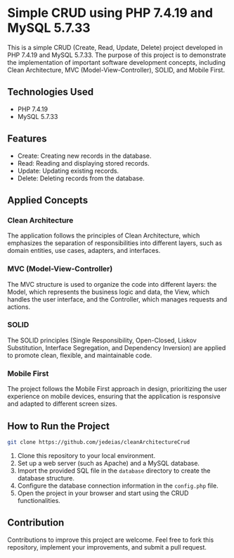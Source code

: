 # Simple CRUD using PHP 7.4.19 and MySQL 5.7.33

This is a simple CRUD (Create, Read, Update, Delete) project developed in PHP 7.4.19 and MySQL 5.7.33. The purpose of this project is to demonstrate the implementation of important software development concepts, including Clean Architecture, MVC (Model-View-Controller), SOLID, and Mobile First.

## Technologies Used

- PHP 7.4.19
- MySQL 5.7.33

## Features

- Create: Creating new records in the database.
- Read: Reading and displaying stored records.
- Update: Updating existing records.
- Delete: Deleting records from the database.

## Applied Concepts

### Clean Architecture

The application follows the principles of Clean Architecture, which emphasizes the separation of responsibilities into different layers, such as domain entities, use cases, adapters, and interfaces.

### MVC (Model-View-Controller)

The MVC structure is used to organize the code into different layers: the Model, which represents the business logic and data, the View, which handles the user interface, and the Controller, which manages requests and actions.

### SOLID

The SOLID principles (Single Responsibility, Open-Closed, Liskov Substitution, Interface Segregation, and Dependency Inversion) are applied to promote clean, flexible, and maintainable code.

### Mobile First

The project follows the Mobile First approach in design, prioritizing the user experience on mobile devices, ensuring that the application is responsive and adapted to different screen sizes.

## How to Run the Project

```bash
git clone https://github.com/jedeias/cleanArchitectureCrud
```

1. Clone this repository to your local environment.
2. Set up a web server (such as Apache) and a MySQL database.
3. Import the provided SQL file in the `database` directory to create the database structure.
4. Configure the database connection information in the `config.php` file.
5. Open the project in your browser and start using the CRUD functionalities.

## Contribution

Contributions to improve this project are welcome. Feel free to fork this repository, implement your improvements, and submit a pull request.
